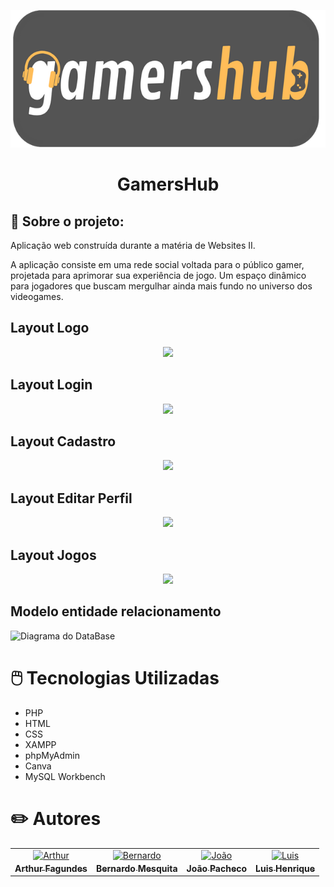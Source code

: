 <p align="center">
  <a href="https://discord.gg/fCtF7Q7zpP">
    <img src="./img/logo.png" height="220">
  </a>
</p>

<h1 align="center">
GamersHub
</h1>

## 📖 Sobre o projeto:

Aplicação web construída durante a matéria de Websites II.

A aplicação consiste em uma rede social voltada para o público gamer, projetada para aprimorar sua experiência de jogo. Um espaço dinâmico para jogadores que buscam mergulhar ainda mais fundo no universo dos videogames.

## Layout Logo
<p align="center">
<img src="https://github.com/arthurfagundes/gamershub/assets/64553764/3d8e5a09-302a-4551-beaf-07ca3056d019" height="220">
</p>

## Layout Login
<p align="center">
<img src="https://github.com/arthurfagundes/gamershub/assets/64553764/229fa9d5-32fa-414d-9400-d35aac322b88">
</p>

## Layout Cadastro
<p align="center">
<img src="https://github.com/arthurfagundes/gamershub/assets/64553764/c88b4022-c2a8-435a-b3a0-e9f9af1497f6">
</p>

## Layout Editar Perfil
<p align="center">
<img src="https://github.com/arthurfagundes/gamershub/assets/64553764/86ee606f-697d-4f3c-bffa-e2cb79091b56">
</p>

## Layout Jogos

<p align="center">
<img src="https://github.com/arthurfagundes/gamershub/assets/64553764/982b11bf-d64f-4e0c-8e53-3e0e28274d68">
</p>

## Modelo entidade relacionamento
![Diagrama do DataBase](https://github.com/arthurfagundes/gamershub/assets/64553764/c13c7376-127c-46ce-b2f6-91a3674b94a4)

# 🖱️ Tecnologias Utilizadas
- PHP
- HTML
- CSS
- XAMPP
- phpMyAdmin
- Canva
- MySQL Workbench

# ✏️ Autores


<table>
<tr>
    <td align="center" style="word-wrap: break-word; width: 150.0; height: 150.0">
        <a href=https://github.com/arthurfagundes>
            <img src=https://avatars.githubusercontent.com/u/64553764?v=4 width="100;"  alt=Arthur Fagundes/>
            <br />
            <sub style="font-size:14px; text-decoration: none"><b>Arthur Fagundes</b></sub>
        </a>
    </td>
    <td align="center" style="word-wrap: break-word; width: 150.0; height: 150.0">
        <a href=https://github.com/BeeMesquitaa>
            <img src=https://avatars.githubusercontent.com/u/121141327?v=4 width="100;"  alt=Bernardo Mesquita/>
            <br />
            <sub style="font-size:14px; text-decoration: none"><b>Bernardo Mesquita</b></sub>
        </a>
    </td>
    <td align="center" style="word-wrap: break-word; width: 150.0; height: 150.0">
        <a href=https://github.com/joaopacheco200>
            <img src=https://avatars.githubusercontent.com/u/83031001?v=4 width="100;"  alt=João Pacheco/>
            <br />
            <sub style="font-size:14px; text-decoration: none"><b>João Pacheco</b></sub>
        </a>
    </td>
    <td align="center" style="word-wrap: break-word; width: 150.0; height: 150.0">
        <a href=https://github.com/LuisiTxrror>
            <img src=https://avatars.githubusercontent.com/u/127360853?v=4 width="100;"  alt=Luis Henrique />
            <br />
            <sub style="font-size:14px; text-decoration: none"><b>Luis Henrique</b></sub>
        </a>
    </td>


